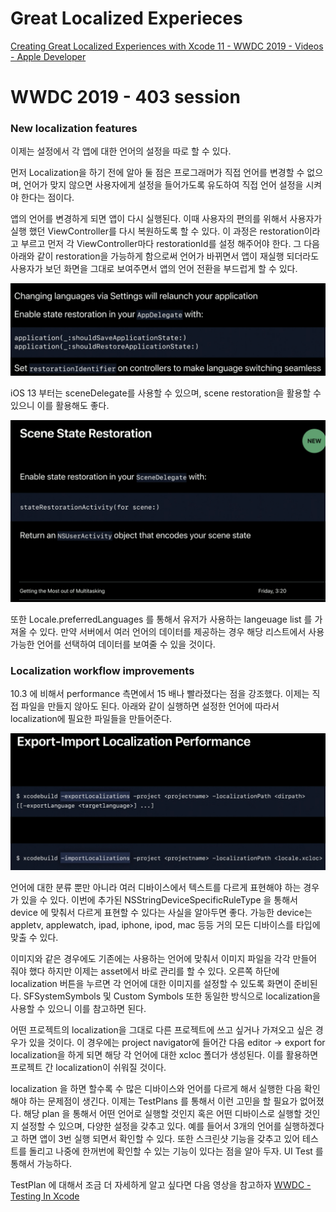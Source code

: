 # Great Localized Experieces

[Creating Great Localized Experiences with Xcode 11 - WWDC 2019 - Videos - Apple Developer](https://developer.apple.com/videos/play/wwdc2019/403/)

# **WWDC 2019 - 403 session**

### New localization features

이제는 설정에서 각 앱에 대한 언어의 설정을 따로 할 수 있다.

먼저 Localization을 하기 전에 알아 둘 점은 프로그래머가 직접 언어를 변경할 수 없으며, 언어가 맞지 않으면 사용자에게 설정을 들어가도록 유도하여 직접 언어 설정을 시켜야 한다는 점이다.

앱의 언어를 변경하게 되면 앱이 다시 실행된다. 이때 사용자의 편의를 위해서 사용자가 실행 했던 ViewController를 다시 복원하도록 할 수 있다. 이 과정은 restoration이라고 부르고 먼저 각 ViewController마다 restorationId를 설정 해주어야 한다. 그 다음 아래와 같이 restoration을 가능하게 함으로써 언어가 바뀌면서 앱이 재실행 되더라도 사용자가 보던 화면을 그대로 보여주면서 앱의 언어 전환을 부드럽게 할 수 있다. 

![Great%20Localized%20Experieces%2014d3599531be416d9ae5930e5e7e07a5/_2020-05-30__2.56.35.png](./images/_2020-05-30__2.56.35.png)

iOS 13 부터는 sceneDelegate를 사용할 수 있으며, scene restoration을 활용할 수 있으니 이를 활용해도 좋다.

![Great%20Localized%20Experieces%2014d3599531be416d9ae5930e5e7e07a5/_2020-05-30__2.58.35.png](./images/_2020-05-30__2.58.35.png)

또한 Locale.preferredLanguages 를 통해서 유저가 사용하는 langeuage list 를 가져올 수 있다. 만약 서버에서 여러 언어의 데이터를 제공하는 경우 해당 리스트에서 사용 가능한 언어를 선택하여 데이터를 보여줄 수 있을 것이다. 

### Localization workflow improvements

10.3 에 비해서 performance 측면에서 15 배나 빨라졌다는 점을 강조했다. 이제는 직접 파일을 만들지 않아도 된다. 아래와 같이 실행하면 설정한 언어에 따라서 localization에 필요한 파일들을 만들어준다.

![Great%20Localized%20Experieces%2014d3599531be416d9ae5930e5e7e07a5/_2020-05-30__3.20.43.png](./images/_2020-05-30__3.20.43.png)

언어에 대한 분류 뿐만 아니라 여러 디바이스에서 텍스트를 다르게 표현해야 하는 경우가 있을 수 있다. 이번에 추가된 NSStringDeviceSpecificRuleType 을 통해서 device 에 맞춰서 다르게 표현할 수 있다는 사실을 알아두면 좋다. 가능한 device는 appletv, applewatch, ipad, iphone, ipod, mac 등등 거의 모든 디바이스를 타입에 맞출 수 있다. 

이미지와 같은 경우에도 기존에는 사용하는 언어에 맞춰서 이미지 파일을 각각 만들어 줘야 했다 하지만 이제는 asset에서 바로 관리를 할 수 있다. 오른쪽 하단에 localization 버튼을 누르면 각 언어에 대한 이미지를 설정할 수 있도록 화면이 준비된다. SFSystemSymbols 및 Custom Symbols 또한 동일한 방식으로 localization을 사용할 수 있으니 이를 참고하면 된다.

어떤 프로젝트의 localization을 그대로 다른 프로젝트에 쓰고 싶거나 가져오고 싶은 경우가 있을 것이다. 이 경우에는 project navigator에 들어간 다음 editor → export for localization을 하게 되면 해당 각 언어에 대한 xcloc 폴더가 생성된다. 이를 활용하면 프로젝트 간 localization이 쉬워질 것이다.

localization 을 하면 할수록 수 많은 디바이스와 언어를 다르게 해서 실행한 다음 확인해야 하는 문제점이 생긴다. 이제는 TestPlans 를 통해서 이런 고민을 할 필요가 없어졌다. 해당 plan 을 통해서 어떤 언어로 실행할 것인지 혹은 어떤 디바이스로 실행할 것인지 설정할 수 있으며, 다양한 설정을 갖추고 있다. 예를 들어서 3개의 언어를 실행하겠다고 하면 앱이 3번 실행 되면서 확인할 수 있다. 또한 스크린샷 기능을 갖추고 있어 테스트를 돌리고 나중에 한꺼번에 확인할 수 있는 기능이 있다는 점을 알아 두자. UI Test 를 통해서 가능하다.

TestPlan 에 대해서 조금 더 자세하게 알고 싶다면 다음 영상을 참고하자 [WWDC - Testing In Xcode](https://developer.apple.com/videos/play/wwdc2019/413/)